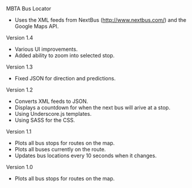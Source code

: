  MBTA Bus Locator
 - Uses the XML feeds from NextBus (http://www.nextbus.com/) and the Google Maps API.

Version 1.4
 - Various UI improvements.
 - Added ability to zoom into selected stop.

 Version 1.3
  - Fixed JSON for direction and predictions.

 Version 1.2
  - Converts XML feeds to JSON.
  - Displays a countdown for when the next bus will arive at a stop.
  - Using Underscore.js templates.
  - Using SASS for the CSS.

Version 1.1
 - Plots all bus stops for routes on the map.
 - Plots all buses currently on the route.
 - Updates bus locations every 10 seconds when it changes.

 Version 1.0
  - Plots all bus stops for routes on the map. 